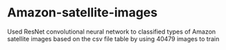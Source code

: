 # Amazon-satellite-images
Used ResNet convolutional neural network to classified types of Amazon satellite images based on the csv file table by using 40479 images to train
